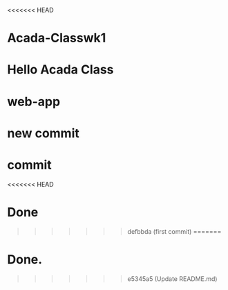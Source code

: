 <<<<<<< HEAD
# Acada-Classwk1
Hello Acada Class
=======
# web-app
# new commit
# commit
<<<<<<< HEAD
# Done
>>>>>>> defbbda (first commit)
=======
# Done.
>>>>>>> e5345a5 (Update README.md)
